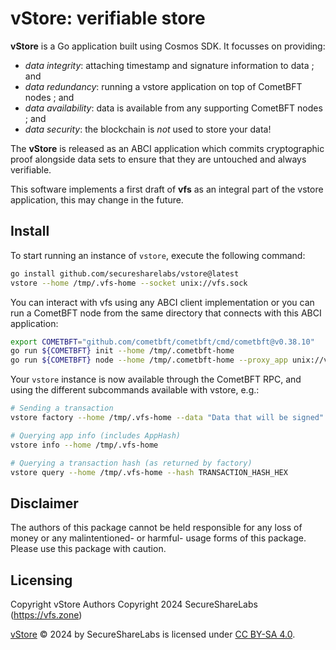 # vStore: verifiable store

**vStore** is a Go application built using Cosmos SDK. It focusses on providing:

- *data integrity*: attaching timestamp and signature information to data ; and
- *data redundancy*: running a vstore application on top of CometBFT nodes ; and
- *data availability*: data is available from any supporting CometBFT nodes ; and
- *data security*: the blockchain is *not* used to store your data!

The **vStore** is released as an ABCI application which commits cryptographic proof
alongside data sets to ensure that they are untouched and always verifiable.

This software implements a first draft of **vfs** as an integral part of the vstore
application, this may change in the future.

## Install

To start running an instance of `vstore`, execute the following command:

```bash
go install github.com/securesharelabs/vstore@latest
vstore --home /tmp/.vfs-home --socket unix://vfs.sock
```

You can interact with vfs using any ABCI client implementation or you can run
a CometBFT node from the same directory that connects with this ABCI application:

```bash
export COMETBFT="github.com/cometbft/cometbft/cmd/cometbft@v0.38.10"
go run ${COMETBFT} init --home /tmp/.cometbft-home
go run ${COMETBFT} node --home /tmp/.cometbft-home --proxy_app unix://vfs.sock
```

Your `vstore` instance is now available through the CometBFT RPC, and using the
different subcommands available with vstore, e.g.:

```bash
# Sending a transaction
vstore factory --home /tmp/.vfs-home --data "Data that will be signed" --commit

# Querying app info (includes AppHash)
vstore info --home /tmp/.vfs-home

# Querying a transaction hash (as returned by factory)
vstore query --home /tmp/.vfs-home --hash TRANSACTION_HASH_HEX
```

## Disclaimer

The authors of this package cannot be held responsible for any loss of money or
any malintentioned- or harmful- usage forms of this package. Please use this
package with caution.

## Licensing

Copyright vStore Authors
Copyright 2024 SecureShareLabs (https://vfs.zone)

[vStore][vfs] © 2024 by SecureShareLabs is licensed under [CC BY-SA 4.0][license-url].

[vfs]: https://vfs.zone
[spec]: ./docs/spec/README.md
[license-url]: https://creativecommons.org/licenses/by-sa/4.0/
